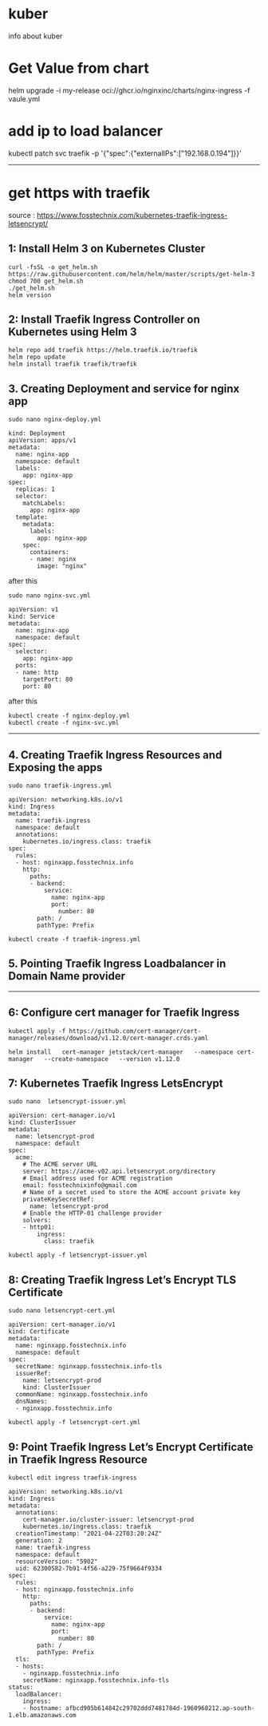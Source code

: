 # kuber
info about kuber

# Get Value from chart
helm upgrade -i my-release oci://ghcr.io/nginxinc/charts/nginx-ingress -f vaule.yml



# add ip to load balancer
kubectl patch svc traefik -p '{"spec":{"externalIPs":["192.168.0.194"]}}'





---------------
# get https with traefik
source : https://www.fosstechnix.com/kubernetes-traefik-ingress-letsencrypt/
## 1: Install Helm 3 on Kubernetes Cluster
```
curl -fsSL -o get_helm.sh https://raw.githubusercontent.com/helm/helm/master/scripts/get-helm-3
chmod 700 get_helm.sh
./get_helm.sh
helm version
```

## 2: Install Traefik Ingress Controller on Kubernetes using Helm 3

```
helm repo add traefik https://helm.traefik.io/traefik
helm repo update
helm install traefik traefik/traefik
```

## 3. Creating Deployment and service for nginx app
```
sudo nano nginx-deploy.yml
```

```
kind: Deployment
apiVersion: apps/v1
metadata:
  name: nginx-app
  namespace: default
  labels:
    app: nginx-app
spec:
  replicas: 1
  selector:
    matchLabels:
      app: nginx-app
  template:
    metadata:
      labels:
        app: nginx-app
    spec:
      containers:
      - name: nginx
        image: "nginx"
```
after this
```
sudo nano nginx-svc.yml
```
```
apiVersion: v1
kind: Service
metadata:
  name: nginx-app
  namespace: default
spec:
  selector:
    app: nginx-app
  ports:
  - name: http
    targetPort: 80
    port: 80
```
after this
```
kubectl create -f nginx-deploy.yml
kubectl create -f nginx-svc.yml
```
---------------------------------------------------------
## 4. Creating Traefik Ingress Resources and Exposing the apps
```
sudo nano traefik-ingress.yml
```

```
apiVersion: networking.k8s.io/v1
kind: Ingress
metadata:
  name: traefik-ingress
  namespace: default
  annotations:
    kubernetes.io/ingress.class: traefik
spec:
  rules:
  - host: nginxapp.fosstechnix.info
    http:
      paths:
      - backend:
          service:
            name: nginx-app
            port:
              number: 80
        path: /
        pathType: Prefix
```

```
kubectl create -f traefik-ingress.yml   
```
## 5. Pointing Traefik Ingress Loadbalancer in Domain Name provider
---------------------------------------------------------

## 6: Configure cert manager for Traefik Ingress
```
kubectl apply -f https://github.com/cert-manager/cert-manager/releases/download/v1.12.0/cert-manager.crds.yaml
```
```
helm install   cert-manager jetstack/cert-manager   --namespace cert-manager   --create-namespace   --version v1.12.0
```

## 7: Kubernetes Traefik Ingress LetsEncrypt
```
sudo nano  letsencrypt-issuer.yml
```

```
apiVersion: cert-manager.io/v1
kind: ClusterIssuer
metadata:
  name: letsencrypt-prod
  namespace: default
spec:
  acme:
    # The ACME server URL
    server: https://acme-v02.api.letsencrypt.org/directory
    # Email address used for ACME registration
    email: fosstechnixinfo@gmail.com
    # Name of a secret used to store the ACME account private key
    privateKeySecretRef:
      name: letsencrypt-prod
    # Enable the HTTP-01 challenge provider
    solvers:
    - http01:
        ingress:
          class: traefik
```
```
kubectl apply -f letsencrypt-issuer.yml
```
## 8: Creating Traefik Ingress Let’s Encrypt TLS Certificate
```
sudo nano letsencrypt-cert.yml
```

```
apiVersion: cert-manager.io/v1
kind: Certificate
metadata:
  name: nginxapp.fosstechnix.info
  namespace: default
spec:
  secretName: nginxapp.fosstechnix.info-tls
  issuerRef:
    name: letsencrypt-prod
    kind: ClusterIssuer
  commonName: nginxapp.fosstechnix.info
  dnsNames:
  - nginxapp.fosstechnix.info
```

```
kubectl apply -f letsencrypt-cert.yml
```


## 9: Point Traefik Ingress Let’s Encrypt Certificate in Traefik Ingress Resource

```
kubectl edit ingress traefik-ingress
```

```
apiVersion: networking.k8s.io/v1
kind: Ingress
metadata:
  annotations:
    cert-manager.io/cluster-issuer: letsencrypt-prod
    kubernetes.io/ingress.class: traefik
  creationTimestamp: "2021-04-22T03:20:24Z"
  generation: 2
  name: traefik-ingress
  namespace: default
  resourceVersion: "5902"
  uid: 62300582-7b91-4f56-a229-75f9664f9334
spec:
  rules:
  - host: nginxapp.fosstechnix.info
    http:
      paths:
      - backend:
          service:
            name: nginx-app
            port:
              number: 80
        path: /
        pathType: Prefix
  tls:
  - hosts:
    - nginxapp.fosstechnix.info
    secretName: nginxapp.fosstechnix.info-tls
status:
  loadBalancer:
    ingress:
    - hostname: afbcd905b614842c29702ddd7481784d-1960968212.ap-south-1.elb.amazonaws.com
```